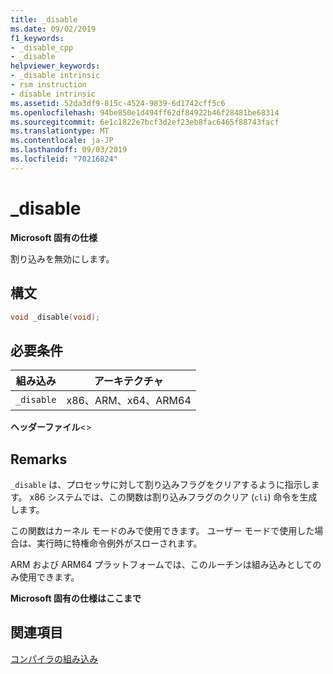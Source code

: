 ```yaml
---
title: _disable
ms.date: 09/02/2019
f1_keywords:
- _disable_cpp
- _disable
helpviewer_keywords:
- _disable intrinsic
- rsm instruction
- disable intrinsic
ms.assetid: 52da3df9-815c-4524-9839-6d1742cff5c6
ms.openlocfilehash: 94be850e1d494ff62df84922b46f28481be68314
ms.sourcegitcommit: 6e1c1822e7bcf3d2ef23eb8fac6465f88743facf
ms.translationtype: MT
ms.contentlocale: ja-JP
ms.lasthandoff: 09/03/2019
ms.locfileid: "70216824"
---
```

# <a name="_disable"></a>_disable

**Microsoft 固有の仕様**

割り込みを無効にします。

## <a name="syntax"></a>構文

```C
void _disable(void);
```

## <a name="requirements"></a>必要条件

|組み込み|アーキテクチャ|
|---------------|------------------|
|`_disable`|x86、ARM、x64、ARM64|

**ヘッダーファイル**\<>

## <a name="remarks"></a>Remarks

`_disable` は、プロセッサに対して割り込みフラグをクリアするように指示します。 x86 システムでは、この関数は割り込みフラグのクリア (`cli`) 命令を生成します。

この関数はカーネル モードのみで使用できます。 ユーザー モードで使用した場合は、実行時に特権命令例外がスローされます。

ARM および ARM64 プラットフォームでは、このルーチンは組み込みとしてのみ使用できます。

**Microsoft 固有の仕様はここまで**

## <a name="see-also"></a>関連項目

[コンパイラの組み込み](../intrinsics/compiler-intrinsics.md)
